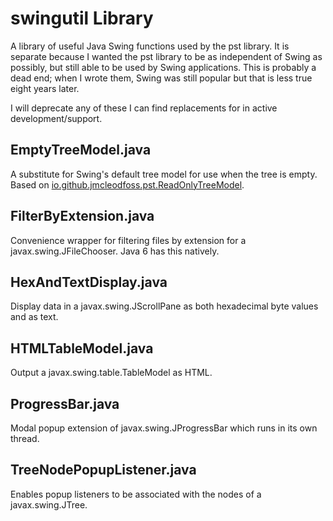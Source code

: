 # swingutil Library
A library of useful Java Swing functions used by the pst library. It is separate because I wanted the pst library to be as independent of Swing as possibly, but still able to be used by Swing applications. This is probably a dead end; when I wrote them, Swing was still popular but that is less true eight years later.

I will deprecate any of these I can find replacements for in active development/support.

## EmptyTreeModel.java
A substitute for Swing's default tree model for use when the tree is empty. Based on [io.github.jmcleodfoss.pst.ReadOnlyTreeModel](../pst/src/main/java/io/github/jmcleodfoss/ReadOnlyTreeModel.java).

## FilterByExtension.java
Convenience wrapper for filtering files by extension for a javax.swing.JFileChooser. Java 6 has this natively.

## HexAndTextDisplay.java
Display data in a javax.swing.JScrollPane as both hexadecimal byte values and as text.

## HTMLTableModel.java
Output a javax.swing.table.TableModel as HTML.

## ProgressBar.java
Modal popup extension of javax.swing.JProgressBar which runs in its own thread.

## TreeNodePopupListener.java
Enables popup listeners to be associated with the nodes of a javax.swing.JTree.
